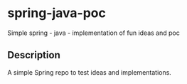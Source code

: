 # spring-java-poc
Simple spring - java - implementation of fun ideas and poc

## Description
A simple Spring repo to test ideas and implementations.
